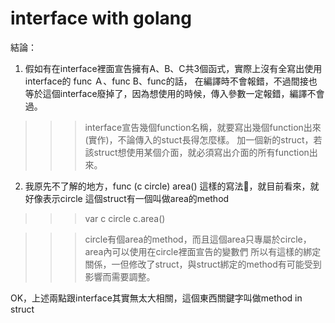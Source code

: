 interface with golang
===


結論：
1. 假如有在interface裡面宣告擁有A、B、C共3個函式，實際上沒有全寫出使用interface的 func Ａ、func B、func的話，
在編譯時不會報錯，不過間接也等於這個interface廢掉了，因為想使用的時候，傳入參數一定報錯，編譯不會過。

>>> interface宣告幾個function名稱，就要寫出幾個function出來(實作)，不論傳入的stuct長得怎麼樣。
>>> 加一個新的struct，若該struct想使用某個介面，就必須寫出介面的所有function出來。

2. 我原先不了解的地方，func (c circle) area() 這樣的寫法，就目前看來，就好像表示circle 這個struct有一個叫做area的method

>>> var c circle
    c.area()

>>> circle有個area的method，而且這個area只專屬於circle，area內可以使用在circle裡面宣告的變數們
>>> 所以有這樣的綁定關係，一但修改了struct，與struct綁定的method有可能受到影響而需要調整。



OK，上述兩點跟interface其實無太大相關，這個東西關鍵字叫做method in struct
